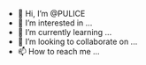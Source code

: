 - 👋 Hi, I’m @PULICE
- 👀 I’m interested in ...
- 🌱 I’m currently learning ...
- 💞️ I’m looking to collaborate on ...
- 📫 How to reach me ...

<!---
PULICE/PULICE is a ✨ special ✨ repository because its `README.md` (this file) appears on your GitHub profile.
You can click the Preview link to take a look at your changes.
--->
